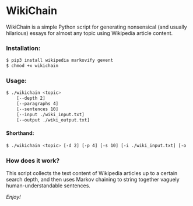# WikiChain

WikiChain is a simple Python script for generating nonsensical (and usually hilarious) essays for almost any topic using Wikipedia article content. 

### Installation:
```sh
$ pip3 install wikipedia markovify gevent
$ chmod +x wikichain
```

### Usage:
```sh
$ ./wikichain <topic>
    [--depth 2]
    [--paragraphs 4]
    [--sentences 10]
    [--input ./wiki_input.txt]
    [--output ./wiki_output.txt]
```

#### Shorthand:
```sh
$ ./wikichain <topic> [-d 2] [-p 4] [-s 10] [-i ./wiki_input.txt] [-o ./wiki_output.txt]
```

### How does it work?

This script collects the text content of Wikipedia articles up to a certain search depth,
and then uses Markov chaining to string together vaguely human-understandable sentences. 

*Enjoy!*
